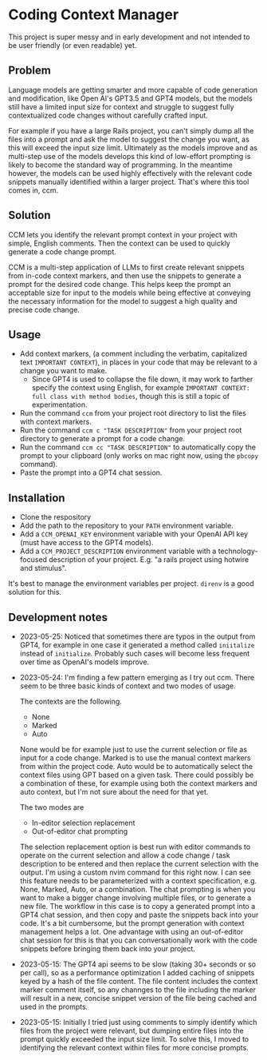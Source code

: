 # Coding Context Manager

This project is super messy and in early development and not intended to be user friendly (or even
readable) yet.

## Problem

Language models are getting smarter and more capable of code generation and modification, like Open
AI's GPT3.5 and GPT4 models, but the models still have a limited input size for context and
struggle to suggest fully contextualized code changes without carefully crafted input.

For example if you have a large Rails project, you can't simply dump all the files into a prompt and
ask the model to suggest the change you want, as this will exceed the input size limit. Ultimately
as the models improve and as multi-step use of the models develops this kind of low-effort prompting
is likely to become the standard way of programming. In the meantime however, the models can be used
highly effectively with the relevant code snippets manually identified within a larger project.
That's where this tool comes in, ccm.

## Solution

CCM lets you identify the relevant prompt context in your project with simple, English comments.
Then the context can be used to quickly generate a code change prompt.

CCM is a multi-step application of LLMs to first create relevant snippets from in-code context
markers, and then use the snippets to generate a prompt for the desired code change. This helps keep
the prompt an acceptable size for input to the models while being effective at conveying the
necessary information for the model to suggest a high quality and precise code change.

## Usage

- Add context markers, (a comment including the verbatim, capitalized text `IMPORTANT CONTEXT`), in
  places in your code that may be relevant to a change you want to make.
  - Since GPT4 is used to collapse the file down, it may work to farther specify the context using
    English, for example `IMPORTANT CONTEXT: full class with method bodies`, though this is still a
    topic of experimentation.
- Run the command `ccm` from your project root directory to list the files with context markers.
- Run the command `ccm c "TASK DESCRIPTION"` from your project root directory to generate a prompt
  for a code change.
- Run the command `ccm cc "TASK DESCRIPTION"` to automatically copy the prompt to your clipboard
  (only works on mac right now, using the `pbcopy` command).
- Paste the prompt into a GPT4 chat session.

## Installation

- Clone the respository
- Add the path to the repository to your `PATH` environment variable.
- Add a `CCM_OPENAI_KEY` environment variable with your OpenAI API key (must have access to the GPT4
  models).
- Add a `CCM_PROJECT_DESCRIPTION` environment variable with a technology-focused description of your
  project. E.g. "a rails project using hotwire and stimulus".

It's best to manage the environment variables per project. `direnv` is a good solution for this.

## Development notes
- 2023-05-25: Noticed that sometimes there are typos in the output from GPT4, for example in one
  case it generated a method called `iniitalize` instead of `initialize`. Probably such cases will
  become less frequent over time as OpenAI's models improve.
- 2023-05-24: I'm finding a few pattern emerging as I try out ccm. There seem to be three basic
  kinds of context and two modes of usage.

  The contexts are the following.
  - None
  - Marked
  - Auto

  None would be for example just to use the current selection or file as input for a code change.
  Marked is to use the manual context markers from within the project code. Auto would be to
  automatically select the context files using GPT based on a given task. There could possibly be a
  combination of these, for example using both the context markers and auto context, but I'm not
  sure about the need for that yet.

  The two modes are
  - In-editor selection replacement
  - Out-of-editor chat prompting

  The selection replacement option is best run with editor commands to operate on the current
  selection and allow a code change / task description to be entered and then replace the current
  selection with the output. I'm using a custom nvim command for this right now. I can see this
  feature needs to be parameterized with a context specification, e.g. None, Marked, Auto, or a
  combination. The chat prompting is when you want to make a bigger change involving multiple files,
  or to generate a new file. The workflow in this case is to copy a generated prompt into a GPT4
  chat session, and then copy and paste the snippets back into your code. It's a bit cumbersome, but
  the prompt generation with context management helps a lot. One advantage with using an
  out-of-editor chat session for this is that you can conversationally work with the code snippets
  before bringing them back into your project.
- 2023-05-15: The GPT4 api seems to be slow (taking 30+ seconds or so per call), so as a performance
  optimization I added caching of snippets keyed by a hash of the file content. The file content
  includes the context marker comment itself, so any channges to the file including the marker will
  result in a new, concise snippet version of the file being cached and used in the prompts.
- 2023-05-15: Initially I tried just using comments to simply identify which files from the project
  were relevant, but dumping entire files into the prompt quickly exceeded the input size limit. To
  solve this, I moved to identifying the relevant context within files for more concise prompts.
